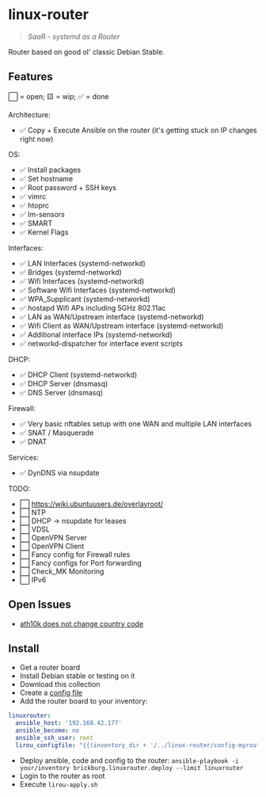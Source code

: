 # linux-router

> *SaaR - systemd as a Router*

Router based on good ol' classic Debian Stable.

## Features

⬜ = open; 🟨 = wip; ✅ = done

Architecture:

- ✅ Copy + Execute Ansible on the router (it's getting stuck on IP changes right now)

OS:

- ✅ Install packages
- ✅ Set hostname
- ✅ Root password + SSH keys
- ✅ vimrc
- ✅ htoprc
- ✅ lm-sensors
- ✅ SMART
- ✅ Kernel Flags

Interfaces:

- ✅ LAN Interfaces (systemd-networkd)
- ✅ Bridges (systemd-networkd)
- ✅ Wifi Interfaces (systemd-networkd)
- ✅ Software Wifi Interfaces (systemd-networkd)
- ✅ WPA_Supplicant (systemd-networkd)
- ✅ hostapd Wifi APs including 5GHz 802.11ac
- ✅ LAN as WAN/Upstream interface (systemd-networkd)
- ✅ Wifi Client as WAN/Upstream interface (systemd-networkd)
- ✅ Additional interface IPs (systemd-networkd)
- ✅ networkd-dispatcher for interface event scripts

DHCP:

- ✅ DHCP Client (systemd-networkd)
- ✅ DHCP Server (dnsmasq)
- ✅ DNS Server (dnsmasq)

Firewall:

- ✅ Very basic nftables setup with one WAN and multiple LAN interfaces
- ✅ SNAT / Masquerade
- ✅ DNAT

Services:

- ✅ DynDNS via nsupdate

TODO:

- ⬜ https://wiki.ubuntuusers.de/overlayroot/
- ⬜ NTP
- ⬜ DHCP -> nsupdate for leases
- ⬜ VDSL
- ⬜ OpenVPN Server
- ⬜ OpenVPN Client
- ⬜ Fancy config for Firewall rules
- ⬜ Fancy configs for Port forwarding
- ⬜ Check_MK Monitoring
- ⬜ IPv6

## Open Issues

- [ath10k does not change country code](./README-wifi.md)

## Install

- Get a router board
- Install Debian stable or testing on it
- Download this collection
- Create a [config file](./config-example.yml)
- Add the router board to your inventory:

```yml
linuxrouter:
  ansible_host: '192.168.42.177'
  ansible_become: no
  ansible_ssh_user: root
  lirou_configfile: "{{(inventory_dir + '/../linux-router/config-myrouter.yml') | realpath}}"
```

- Deploy ansible, code and config to the router: `ansible-playbook -i your/inventory brickburg.linuxrouter.deploy --limit linuxrouter`
- Login to the router as root
- Execute `lirou-apply.sh`
